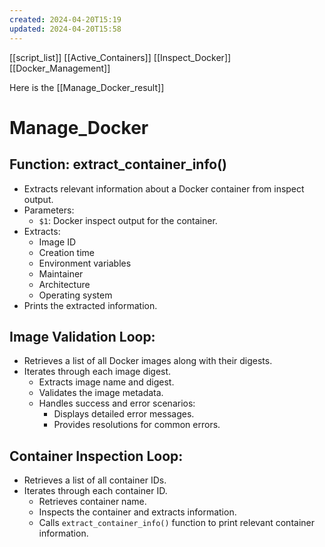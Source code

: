```yaml
---
created: 2024-04-20T15:19
updated: 2024-04-20T15:58
---
```


[[script_list]]
[[Active_Containers]]
[[Inspect_Docker]]
[[Docker_Management]]


Here is the [[Manage_Docker_result]]
# Manage_Docker

## Function: extract_container_info()
- Extracts relevant information about a Docker container from inspect output.
- Parameters:
  - `$1`: Docker inspect output for the container.
- Extracts:
  - Image ID
  - Creation time
  - Environment variables
  - Maintainer
  - Architecture
  - Operating system
- Prints the extracted information.

## Image Validation Loop:
- Retrieves a list of all Docker images along with their digests.
- Iterates through each image digest.
  - Extracts image name and digest.
  - Validates the image metadata.
  - Handles success and error scenarios:
    - Displays detailed error messages.
    - Provides resolutions for common errors.

## Container Inspection Loop:
- Retrieves a list of all container IDs.
- Iterates through each container ID.
  - Retrieves container name.
  - Inspects the container and extracts information.
  - Calls `extract_container_info()` function to print relevant container information.

